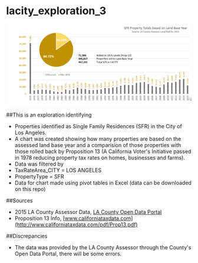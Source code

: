 # lacity_exploration_3

![Alt Text](https://raw.githubusercontent.com/cityhubla/lacity_exploration_3/master/laex1_chart.PNG)

##This is an exploration identifying
* Properties identified as Single Family Residences (SFR) in the City of Los Angeles.
* A chart was created showing how many properties are based on the assessed land base year and a comparision of those properties with those rolled back by Proposition 13 (A California Voter's Initiative passed in 1978 reducing property tax rates on homes, businesses and farms).
* Data was filtered by 
 * TaxRateArea_CITY = LOS ANGELES
 * PropertyType = SFR
* Data for chart made using pivot tables in Excel (data can be downloaded on this repo)

##Sources
* 2015 LA County Assessor Data, [LA County Open Data Portal](https://data.lacounty.gov/Parcel-/Assessor-Parcels-Data-2015/hvzm-fn38)
* Proposition 13 Info, [www.californiataxdata.com](http://www.californiataxdata.com/pdf/Prop13.pdf)

##Discrepancies
* The data was provided by the LA County Assessor through the County's Open Data Portal, there will be some errors.
